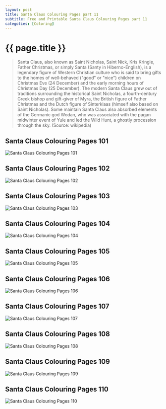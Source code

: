 ```yaml
---
layout: post
title: Santa Claus Colouring Pages part 11
subtitle: Free and Printable Santa Claus Colouring Pages part 11
categoties: [Coloring]
---
```

{{ page.title }}
================
> Santa Claus, also known as Saint Nicholas, Saint Nick, Kris Kringle, Father Christmas, or simply Santa (Santy in Hiberno-English), is a legendary figure of Western Christian culture who is said to bring gifts to the homes of well-behaved ("good" or "nice") children on Christmas Eve (24 December) and the early morning hours of Christmas Day (25 December). The modern Santa Claus grew out of traditions surrounding the historical Saint Nicholas, a fourth-century Greek bishop and gift-giver of Myra, the British figure of Father Christmas and the Dutch figure of Sinterklaas (himself also based on Saint Nicholas). Some maintain Santa Claus also absorbed elements of the Germanic god Wodan, who was associated with the pagan midwinter event of Yule and led the Wild Hunt, a ghostly procession through the sky. (Source: wikipedia)

## Santa Claus Colouring Pages 101
![Santa Claus Colouring Pages 101](https://hoanghabelle.github.io/images/Santa-Claus-Colouring-Pages%20(101).jpg "Santa Claus Colouring Pages 101")

## Santa Claus Colouring Pages 102
![Santa Claus Colouring Pages 102](https://hoanghabelle.github.io/images/Santa-Claus-Colouring-Pages%20(102).jpg "Santa Claus Colouring Pages 102")

## Santa Claus Colouring Pages 103
![Santa Claus Colouring Pages 103](https://hoanghabelle.github.io/images/Santa-Claus-Colouring-Pages%20(103).jpg "Santa Claus Colouring Pages 103")

## Santa Claus Colouring Pages 104
![Santa Claus Colouring Pages 104](https://hoanghabelle.github.io/images/Santa-Claus-Colouring-Pages%20(104).jpg "Santa Claus Colouring Pages 104")

<script async src="//pagead2.googlesyndication.com/pagead/js/adsbygoogle.js"></script><ins class="adsbygoogle" style="display:block" data-ad-format="fluid" data-ad-layout-key="-8i+1w-dq+e9+ft" data-ad-client="ca-pub-6753140515841889" data-ad-slot="6190446671"></ins> <script> (adsbygoogle = window.adsbygoogle || []).push({}); </script>

## Santa Claus Colouring Pages 105
![Santa Claus Colouring Pages 105](https://hoanghabelle.github.io/images/Santa-Claus-Colouring-Pages%20(105).jpg "Santa Claus Colouring Pages 105")

## Santa Claus Colouring Pages 106
![Santa Claus Colouring Pages 106](https://hoanghabelle.github.io/images/Santa-Claus-Colouring-Pages%20(106).jpg "Santa Claus Colouring Pages 106")

## Santa Claus Colouring Pages 107
![Santa Claus Colouring Pages 107](https://hoanghabelle.github.io/images/Santa-Claus-Colouring-Pages%20(107).jpg "Santa Claus Colouring Pages 107")

## Santa Claus Colouring Pages 108
![Santa Claus Colouring Pages 108](https://hoanghabelle.github.io/images/Santa-Claus-Colouring-Pages%20(108).jpg "Santa Claus Colouring Pages 108")

<script async src="//pagead2.googlesyndication.com/pagead/js/adsbygoogle.js"></script><ins class="adsbygoogle" style="display:block" data-ad-format="fluid" data-ad-layout-key="-8i+1w-dq+e9+ft" data-ad-client="ca-pub-6753140515841889" data-ad-slot="6190446671"></ins> <script> (adsbygoogle = window.adsbygoogle || []).push({}); </script>

## Santa Claus Colouring Pages 109
![Santa Claus Colouring Pages 109](https://hoanghabelle.github.io/images/Santa-Claus-Colouring-Pages%20(109).jpg "Santa Claus Colouring Pages 109")

## Santa Claus Colouring Pages 110
![Santa Claus Colouring Pages 110](https://hoanghabelle.github.io/images/Santa-Claus-Colouring-Pages%20(110).jpg "Santa Claus Colouring Pages 110")

